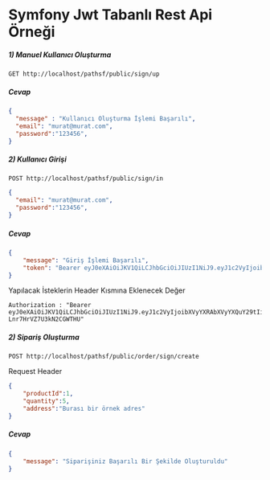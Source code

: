 # Symfony Jwt Tabanlı Rest Api Örneği 
##### 1) Manuel Kullanıcı Oluşturma
```http
GET http://localhost/pathsf/public/sign/up
```
##### Cevap
```json
{
  "message" : "Kullanıcı Oluşturma İşlemi Başarılı",
  "email": "murat@murat.com",
  "password":"123456",
}
```
##### 2) Kullanıcı Girişi
```http
POST http://localhost/pathsf/public/sign/in
```

```json
{
  "email": "murat@murat.com",
  "password":"123456",
}
```
##### Cevap
```json
{
    "message": "Giriş İşlemi Başarılı",
    "token": "Bearer eyJ0eXAiOiJKV1QiLCJhbGciOiJIUzI1NiJ9.eyJ1c2VyIjoibXVyYXRAbXVyYXQuY29tIiwiZXhwIjoxNjU1MjI4MjQxfQ.QYKzHm39EyynM52dpUkwso-Lnr7HrVZ7U3kN2CGWTHU"
}
```
Yapılacak İsteklerin Header Kısmına Eklenecek Değer 
```
Authorization : "Bearer eyJ0eXAiOiJKV1QiLCJhbGciOiJIUzI1NiJ9.eyJ1c2VyIjoibXVyYXRAbXVyYXQuY29tIiwiZXhwIjoxNjU1MjI4MjQxfQ.QYKzHm39EyynM52dpUkwso-Lnr7HrVZ7U3kN2CGWTHU"
```
##### 2) Sipariş Oluşturma
```http
POST http://localhost/pathsf/public/order/sign/create
```
Request Header 
```json
{
	"productId":1,
	"quantity":5,
	"address":"Burası bir örnek adres"
}
```
##### Cevap
```json
{
    "message": "Siparişiniz Başarılı Bir Şekilde Oluşturuldu"
}
```

